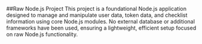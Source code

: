 ##Raw Node.js Project
This project is a foundational Node.js application designed to manage and manipulate user data, token data, and checklist information using core Node.js modules. No external database or additional frameworks have been used, ensuring a lightweight, efficient setup focused on raw Node.js functionality.
